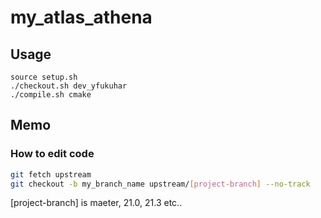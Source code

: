 # my_atlas_athena

## Usage
```cp
source setup.sh
./checkout.sh dev_yfukuhar
./compile.sh cmake
```

## Memo

### How to edit code
```sh
git fetch upstream
git checkout -b my_branch_name upstream/[project-branch] --no-track
```
[project-branch] is maeter, 21.0, 21.3 etc..

